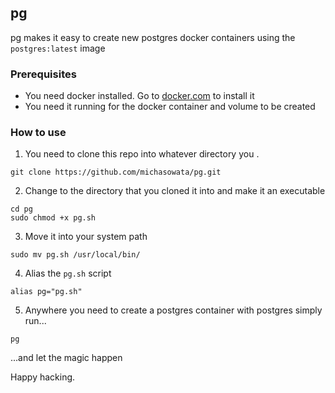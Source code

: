 ## pg

pg makes it easy to create new postgres docker containers using the `postgres:latest` image

### Prerequisites

- You need docker installed. Go to [docker.com](https://docker.com) to install it
- You need it running for the docker container and volume to be created

### How to use

1. You need to clone this repo into whatever directory you .

```
git clone https://github.com/michasowata/pg.git
```

2. Change to the directory that you cloned it into and make it an executable

```
cd pg
sudo chmod +x pg.sh
```

3. Move it into your system path

```
sudo mv pg.sh /usr/local/bin/
```

4. Alias the `pg.sh` script

```
alias pg="pg.sh"
```

5. Anywhere you need to create a postgres container with postgres simply run...

```
pg
```

...and let the magic happen

Happy hacking.

